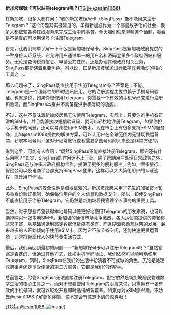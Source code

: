 **新加坡保號卡可以註冊telegram嗎？[[TG💪+ @esim1088](https://t.me/s/esim1088)]**

在新加坡，很多人都在问：“我的新加坡保号卡（SingPass）能不能用来注册Telegram？”这个问题其实挺常见的，毕竟新加坡作为一个高度数字化的社会，很多人都依赖各种在线服务来完成生活中的事务。今天咱们就来聊聊这个话题，看看是不是真的可以用保号卡注册Telegram。

首先，让我们简单了解一下什么是新加坡保号卡。SingPass是新加坡政府提供的一种身份认证系统，它允许用户通过单一的用户名和密码登录多个政府网站和服务。无论是查询税务信息、申请公共住房，还是办理其他政府相关业务，SingPass都扮演着重要角色。可以说，它是新加坡居民进行数字政务活动的核心工具之一。

那么问题来了，SingPass能直接用于注册Telegram吗？答案是：不能。Telegram是一个国际性的即时通讯应用，它的注册流程主要依赖于手机号码验证。也就是说，如果你想使用Telegram，你需要一个有效的手机号码来进行注册和验证。而SingPass本身并不具备提供手机号码的功能。

不过，这并不意味着新加坡居民无法使用Telegram。实际上，只要你的手机有正常的SIM卡，并且能够接收短信验证码，就可以轻松地注册Telegram。如果你担心手机卡的问题，还可以考虑使用eSIM技术。现在市面上有很多支持eSIM的服务商，比如@esim1088提供的解决方案，可以让用户在全球范围内无缝切换运营商，获取本地号码，这对于经常旅行或者需要多国号码的人来说是非常方便的。

说到这里，可能有人会问：“既然SingPass不能直接注册Telegram，那它还有什么用呢？”其实，SingPass的作用远不止于此。除了帮助用户处理日常政务之外，SingPass还与许多非政府机构合作，提供了更多的便利服务。例如，很多银行、保险公司以及电商平台都支持SingPass登录，这样可以大大简化用户的认证流程，提升用户体验。

此外，SingPass的安全性也是值得信赖的。新加坡政府采用了先进的加密技术和多重身份验证机制，确保每位用户的个人信息和数据安全。所以，即使SingPass不能直接用于注册Telegram，它仍然是新加坡居民管理个人事务的重要工具。

当然，对于那些希望获得本地号码以便更好地使用Telegram的朋友来说，也可以选择购买一张本地SIM卡。新加坡的通信市场竞争激烈，各大运营商提供的套餐都非常丰富，从基础通话到高速数据流量应有尽有。而且随着移动互联网的发展，越来越多的人开始倾向于使用eSIM卡，因为它不仅节省空间，还能快速更换运营商，非常符合现代人的快节奏生活方式。

最后，我们再回到最初的问题——“新加坡保号卡可以注册Telegram吗？”虽然答案是否定的，但通过其他方式，比如手机号码验证，我们依然可以顺利地使用Telegram。同时，SingPass在我们的生活中扮演着不可或缺的角色，无论是处理政府事务还是享受便捷的第三方服务，它都是我们的好帮手。

总而言之，尽管SingPass无法直接注册Telegram，但它依然是新加坡居民管理数字生活的核心工具之一。而对于想要使用Telegram的朋友来说，只需拥有一张有效的手机号码，就可以轻松开启即时通讯的新篇章。如果你对eSIM感兴趣，不妨去@esim1088了解更多详情，说不定会有意想不到的惊喜哦！

[[TG💪+ @esim1088](https://t.me/s/esim1088) ![Image](https://i.postimg.cc/4NQfJmqS/Snipaste-2025-05-13-00-14-12.png)]